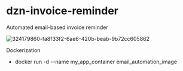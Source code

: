 # dzn-invoice-reminder
Automated email-based invoice reminder

![324179860-fa8f33f2-6ae6-420b-beab-9b72cc605862](https://github.com/DinethRubeh/dzn-invoice-reminder/assets/137409412/967a1667-6719-41f9-a76f-4a3f5c34267c)

Dockerization

- docker run -d --name my_app_container email_automation_image

